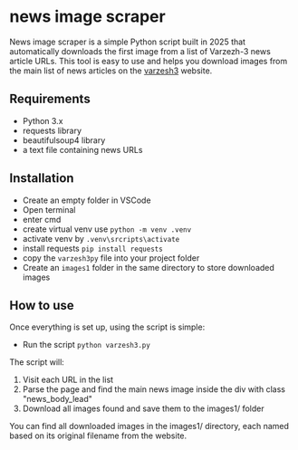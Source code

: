 # news image scraper
News image scraper is a simple Python script built in 2025 that automatically downloads the first image from a list of Varzezh-3 news article URLs. This tool is easy to use and helps you download images from the main list of news articles on the [varzesh3](https://www.varzesh3.com/) website.
## Requirements
- Python 3.x
- requests library
- beautifulsoup4 library
- a text file containing news URLs
## Installation
- Create an empty folder in VSCode
- Open terminal
- enter cmd
- create virtual venv use `python -m venv .venv`
- activate venv by `.venv\srcripts\activate`
- install requests `pip install requests`
- copy the `varzesh3py` file into your project folder
- Create an `images1` folder in the same directory to store downloaded images
## How to use
Once everything is set up, using the script is simple:
- Run the script `python varzesh3.py`

The script will:

1. Visit each URL in the list
2. Parse the page and find the main news image inside the div with class "news_body_lead"
3. Download all images found and save them to the images1/ folder

You can find all downloaded images in the images1/ directory, each named based on its original filename from the website.
